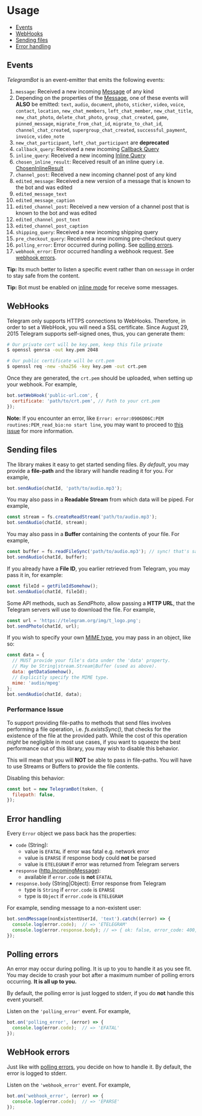# Usage

* [Events](#events)
* [WebHooks](#webhooks)
* [Sending files](#sending-files)
* [Error handling](#error-handling)

<a name="events"></a>
## Events

*TelegramBot* is an event-emitter that emits the following events:

1. `message`: Received a new incoming [Message][message] of any kind
  1. Depending on the properties of the [Message][message], one of these
     events will **ALSO** be emitted: `text`, `audio`, `document`, `photo`,
     `sticker`, `video`, `voice`, `contact`, `location`,
     `new_chat_members`, `left_chat_member`, `new_chat_title`,
     `new_chat_photo`, `delete_chat_photo`, `group_chat_created`,
     `game`, `pinned_message`, `migrate_from_chat_id`, `migrate_to_chat_id`,
     `channel_chat_created`, `supergroup_chat_created`,
     `successful_payment`, `invoice`, `video_note`
  1. `new_chat_participant`, `left_chat_participant` are **deprecated**
1. `callback_query`: Received a new incoming [Callback Query][callback-query]
1. `inline_query`: Received a new incoming [Inline Query][inline-query]
1. `chosen_inline_result`: Received result of an inline query i.e. [ChosenInlineResult][chosen-inline-result]
1. `channel_post`: Received a new incoming channel post of any kind
1. `edited_message`: Received a new version of a message that is known to the bot and was edited
  1. `edited_message_text`
  1. `edited_message_caption`
1. `edited_channel_post`: Received a new version of a channel post that is known to the bot and was edited
  1. `edited_channel_post_text`
  1. `edited_channel_post_caption`
1. `shipping_query`: Received a new incoming shipping query
1. `pre_checkout_query`: Received a new  incoming pre-checkout query
1. `polling_error`: Error occurred during polling. See [polling errors](#polling-errors).
1. `webhook_error`: Error occurred handling a webhook request. See [webhook errors](#webhook-errors).

**Tip:** Its much better to listen a specific event rather than on
`message` in order to stay safe from the content.

**Tip:** Bot must be enabled on [inline mode][inline-mode] for receive some
messages.

<a name="webhooks"></a>
## WebHooks

Telegram only supports HTTPS connections to WebHooks.
Therefore, in order to set a WebHook, you will need a SSL certificate.
Since August 29, 2015 Telegram supports self-signed ones, thus, you can
generate them:

```bash
# Our private cert will be key.pem, keep this file private
$ openssl genrsa -out key.pem 2048

# Our public certificate will be crt.pem
$ openssl req -new -sha256 -key key.pem -out crt.pem
```

Once they are generated, the `crt.pem` should be uploaded, when setting up
your webhook. For example,

```js
bot.setWebHook('public-url.com', {
  certificate: 'path/to/crt.pem', // Path to your crt.pem
});
```

**Note:** If you encounter an error, like
`Error: error:0906D06C:PEM routines:PEM_read_bio:no start line`,
you may want to proceed to [this issue][issue-63] for more information.

<a name="sending-files"></a>
## Sending files

The library makes it easy to get started sending files. *By default*, you
may provide a **file-path** and the library will handle reading it for you.
For example,

```js
bot.sendAudio(chatId, 'path/to/audio.mp3');
```

You may also pass in a **Readable Stream** from which data will be piped.
For example,

```js
const stream = fs.createReadStream('path/to/audio.mp3');
bot.sendAudio(chatId, stream);
```

You may also pass in a **Buffer** containing the contents of your file.
For example,

```js
const buffer = fs.readFileSync('path/to/audio.mp3'); // sync! that's sad! :-( Just making a point!
bot.sendAudio(chatId, buffer);
```

If you already have a **File ID**, you earlier retrieved from Telegram,
you may pass it in, for example:

```js
const fileId = getFileIdSomehow();
bot.sendAudio(chatId, fileId);
```

Some API methods, such as *SendPhoto*, allow passing a **HTTP URL**, that
the Telegram servers will use to download the file. For example,

```js
const url = 'https://telegram.org/img/t_logo.png';
bot.sendPhoto(chatId, url);
```

If you wish to specify your own [MIME type](http://en.wikipedia.org/wiki/Internet_media_type),
you may pass in an object, like so:

```js
const data = {
  // MUST provide your file's data under the 'data' property.
  // May be String|stream.Stream|Buffer (used as above).
  data: getDataSomehow(),
  // Explicitly specify the MIME type.
  mime: 'audio/mpeg'
};
bot.sendAudio(chatId, data);
```

<a name="sending-files-performance"></a>
### Performance Issue

To support providing file-paths to methods that send files involves
performing a file operation, i.e. *fs.existsSync()*, that checks for
the existence of the file at the provided path. While the cost of
this operation *might* be negligible in most use cases, if you want
to squeeze the best performance out of this library, you may wish to
disable this behavior.

This will mean that you will **NOT** be able to pass in file-paths.
You will have to use Streams or Buffers to provide the file contents.

Disabling this behavior:

```js
const bot = new TelegramBot(token, {
  filepath: false,
});
```

<a name="error-handling"></a>
## Error handling

Every `Error` object we pass back has the properties:

* `code` (String):
  * value is `EFATAL` if error was fatal e.g. network error
  * value is `EPARSE` if response body could **not** be parsed
  * value is `ETELEGRAM` if error was returned from Telegram servers
* `response` ([http.IncomingMessage](https://nodejs.org/api/http.html#http_class_http_incomingmessage)):
  * available if `error.code` is **not** `EFATAL`
* `response.body` (String|Object): Error response from Telegram
  * type is `String` if `error.code` is `EPARSE`
  * type is `Object` if `error.code` is `ETELEGRAM`

For example, sending message to a non-existent user:

```js
bot.sendMessage(nonExistentUserId, 'text').catch((error) => {
  console.log(error.code);  // => 'ETELEGRAM'
  console.log(error.response.body); // => { ok: false, error_code: 400, description: 'Bad Request: chat not found' }
});
```

<a name="polling-errors"></a>
## Polling errors

An error may occur during polling. It is up to you to handle it
as you see fit. You may decide to crash your bot after a maximum number
of polling errors occurring. **It is all up to you.**

By default, the polling error is just logged to stderr, if you do
**not** handle this event yourself.

Listen on the `'polling_error'` event. For example,

```js
bot.on('polling_error', (error) => {
  console.log(error.code);  // => 'EFATAL'
});
```

<a name="webhook-errors"></a>
## WebHook errors

Just like with [polling errors](#polling-errors), you decide on how to
handle it. By default, the error is logged to stderr.

Listen on the `'webhook_error'` event. For example,

```js
bot.on('webhook_error', (error) => {
  console.log(error.code);  // => 'EPARSE'
});
```

[update]:https://core.telegram.org/bots/api#update
[message]:https://core.telegram.org/bots/api#message
[callback-query]:https://core.telegram.org/bots/api#callbackquery
[inline-query]:https://core.telegram.org/bots/api#inlinequery
[chosen-inline-result]:https://core.telegram.org/bots/api#choseninlineresult
[inline-mode]:https://core.telegram.org/bots/api#inline-mode
[issue-63]:https://github.com/yagop/node-telegram-bot-api/issues/63
